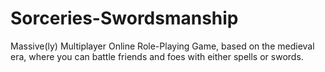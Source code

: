 # Sorceries-Swordsmanship
Massive(ly) Multiplayer Online Role-Playing Game, based on the medieval era, where you can battle friends and foes with either spells or swords.
